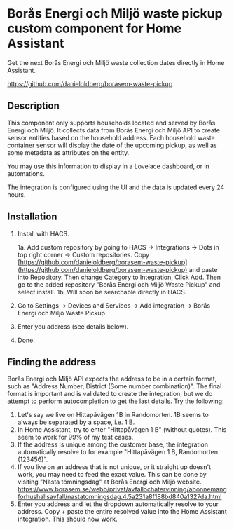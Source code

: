 # Borås Energi och Miljö waste pickup custom component for Home Assistant
Get the next Borås Energi och Miljö waste collection dates directly in Home Assistant.

https://github.com/danieloldberg/borasem-waste-pickup

## Description
This component only supports households located and served by Borås Energi och Miljö. It collects data from Borås Energi och Miljö API to create sensor entities based on the household address.
Each household waste container sensor will display the date of the upcoming pickup, as well as some metadata as attributes on the entity.

You may use this information to display in a Lovelace dashboard, or in automations.

The integration is configured using the UI and the data is updated every 24 hours.

## Installation
1. Install with HACS.

    1a. Add custom repository by going to HACS -> Integrations -> Dots in top right corner -> Custom repositories. Copy [https://github.com/danieloldberg/borasem-waste-pickup](https://github.com/danieloldberg/borasem-waste-pickup) and paste into Repository. Then change Category to Integration, Click Add. Then go to the added repository "Borås Energi och Miljö Waste Pickup" and select install.
    1b. Will soon be searchable directly in HACS.
2. Go to Settings -> Devices and Services -> Add integration -> Borås Energi och Miljö Waste Pickup
3. Enter you address (see details below).
4. Done.

## Finding the address
Borås Energi och Miljö API expects the address to be in a certain format, such as "Address Number, District (Some number combination)".
The final format is important and is validated to create the integration, but we do attempt to perform autocompletion to get the last details.
Try the following:
1. Let's say we live on Hittapåvägen 1B in Randomorten. 1B seems to always be separated by a space, i.e. 1 B.
2. In Home Assistant, try to enter "Hittapåvägen 1 B" (without quotes). This seem to work for 99% of my test cases.
3. If the address is unique among the customer base, the integration automatically resolve to for example "Hittapåvägen 1 B, Randomorten (123456)".
4. If you live on an address that is not unique, or it straight up doesn't work, you may need to feed the exact value. This can be done by visiting "Nästa tömningsdag" at Borås Energi och Miljö website. https://www.borasem.se/webb/privat/avfallochatervinning/abonnemangforhushallsavfall/nastatomningsdag.4.5a231a8f188bd840a1327da.html
5. Enter you address and let the dropdown automatically resolve to your address. Copy + paste the entire resolved value into the Home Assistant integration. This should now work.